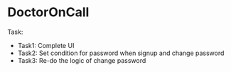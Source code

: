 # DoctorOnCall

Task: 
- Task1: Complete UI
- Task2: Set condition for password when signup and change password
- Task3: Re-do the logic of change password